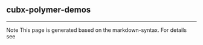 ## cubx-polymer-demos

<hr/>
Note This page is generated based on the markdown-syntax. For details see <http://daringfireball.net/projects/markdown/syntax/>
